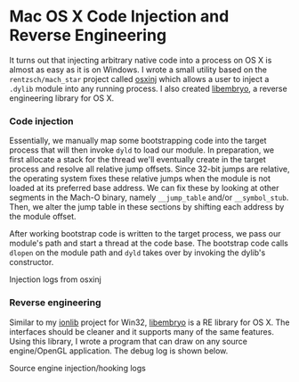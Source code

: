 # Mac OS X Code Injection and Reverse Engineering

It turns out that injecting arbitrary native code into a process on OS X is almost as easy
as it is on Windows. I wrote a small utility based on the `rentzsch/mach_star` project called [osxinj](http://github.com/scen/osxinj) which allows a user to inject a `.dylib` module into any running process. I also created [libembryo](http://github.com/scen/libembryo), a reverse engineering library for OS X.

### Code injection

<!--more-->
Essentially, we manually map some bootstrapping code into the target process
that will then invoke `dyld` to load our module. In preparation,
we first allocate a stack for the thread we'll eventually create in the target process and resolve all relative jump offsets. Since 32-bit jumps are relative, the operating system fixes these relative jumps when the module is not loaded at its preferred base address.
We can fix these by looking at other segments in the Mach-O binary, namely
`__jump_table` and/or `__symbol_stub`. Then, we alter the jump table in these
sections by shifting each address by the module offset.

After working bootstrap code is written to the target process, we pass our module's path and start a thread at the code base. The bootstrap code calls `dlopen` on the module path and `dyld` takes over by invoking the dylib's constructor.

<div class="photo" cloudinary noresize src="osxinj_yaxs7x.png">Injection logs from osxinj</div>

### Reverse engineering

Similar to my [ionlib](/project/ionlib) project for Win32, [libembryo](/project/libembryo) is a
RE library for OS X. The interfaces should be cleaner and it supports many of the same features.
Using this library, I wrote a program that can draw on any source engine/OpenGL application.
The debug log is shown below.

<div class="photo" cloudinary noresize src="source_log_kbi3ny.png">Source engine injection/hooking logs</div>